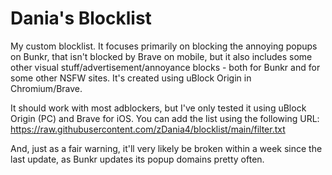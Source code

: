# Dania's Blocklist
My custom blocklist. It focuses primarily on blocking the annoying popups on Bunkr, that isn't blocked by Brave on mobile, but it also includes some other visual stuff/advertisement/annoyance blocks - both for Bunkr and for some other NSFW sites. It's created using uBlock Origin in Chromium/Brave.

It should work with most adblockers, but I've only tested it using uBlock Origin (PC) and Brave for iOS. You can add the list using the following URL:
https://raw.githubusercontent.com/zDania4/blocklist/main/filter.txt

And, just as a fair warning, it'll very likely be broken within a week since the last update, as Bunkr updates its popup domains pretty often.
